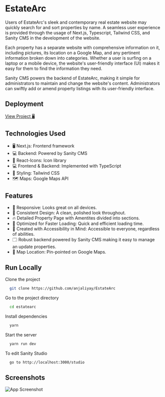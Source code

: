 
# EstateArc

Users of EstateArc's sleek and contemporary real estate website may quickly search for and sort properties by name. A seamless user experience is provided through the usage of Next.js, Typescript, Tailwind CSS, and Sanity CMS in the development of the website.

Each property has a separate website with comprehensive information on it, including pictures, its location on a Google Map, and any pertinent information broken down into categories. Whether a user is surfing on a laptop or a mobile device, the website's user-friendly interface (UI) makes it easy for them to find the information they need.


Sanity CMS powers the backend of EstateArc, making it simple for administrators to maintain and change the website's content. Administrators can swiftly add or amend property listings with its user-friendly interface.


## Deployment 

[View Project 🖥](https://estatearc.anjaliyay.xyz/)


## Technologies Used

- 🖥️ Next.js: Frontend framework
- 💻 Backend: Powered by Sanity CMS
- 🎯 React-Icons: Icon library
- 💻 Frontend & Backend: Implemented with TypeScript 
- 🎨 Styling: Tailwind CSS
- 🗺️ Maps: Google Maps API


## Features

- 📱 Responsive: Looks great on all devices.
- 🎨 Consistent Design: A clean, polished look throughout.
- 🔥 Detailed Property Page with Amentites divided into sections.
- 🚀 Optimized for Faster Loading: Quick and efficient loading time.
- 🙏 Created with Accessibility in Mind: Accessible to everyone, regardless of abilities.
- 🗔  Robust backend powered by Sanity CMS making it easy to manage an update properties.
- 📍 Map Location: Pin-pointed on Google Maps.


## Run Locally

Clone the project

```bash
  git clone https://github.com/anjaliyay/EstateArc
```

Go to the project directory

```bash
  cd estatearc
```

Install dependencies

```bash
  yarn
```

Start the server

```bash
  yarn run dev
```

To edit Sanity Studio

```bash
  go to http://localhost:3000/studio
```


## Screenshots


![App Screenshot](https://cdn.discordapp.com/attachments/918024642860548126/1078338923987730492/mobile_6.png)


